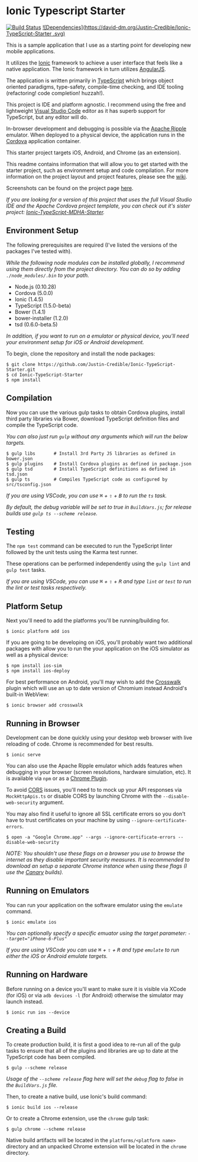 Ionic Typescript Starter
=============================
[![Build Status](https://travis-ci.org/Justin-Credible/Ionic-TypeScript-Starter.svg?branch=master)](https://travis-ci.org/Justin-Credible/Ionic-TypeScript-Starter)
[![Dependencies](https://david-dm.org/Justin-Credible/Ionic-TypeScript-Starter
.svg)](https://david-dm.org/Justin-Credible/Ionic-TypeScript-Starter)

This is a sample application that I use as a starting point for developing new mobile applications.

It utilizes the [Ionic](http://ionicframework.com/) framework to achieve a user interface that feels like a native application. The Ionic framework in turn utilizes [AngularJS](https://angularjs.org/).

The application is written primarily in [TypeScript](http://www.typescriptlang.org/) which brings object oriented paradigms, type-safety, compile-time checking, and IDE tooling (refactoring! code completion! huzzah!).

This project is IDE and platform agnostic. I recommend using the free and lightweight [Visual Studio Code](https://www.visualstudio.com/products/code-vs) editor as it has superb support for TypeScript, but any editor will do.

In-browser development and debugging is possible via the [Apache Ripple](http://ripple.incubator.apache.org/) emulator. When deployed to a physical device, the application runs in the [Cordova](http://cordova.apache.org/) application container.

This starter project targets iOS, Android, and Chrome (as an extension).

This readme contains information that will allow you to get started with the starter project, such as environment setup and code compilation. For more information on the project layout and project features, please see the [wiki](https://github.com/Justin-Credible/Ionic-TypeScript-Starter/wiki).

Screenshots can be found on the project page [here](http://www.justin-credible.net/Projects/Ionic-TypeScript-MDHA-Starter).

*If you are looking for a version of this project that uses the full Visual Studio IDE and the Apache Cordova project template, you can check out it's sister project: [Ionic-TypeScript-MDHA-Starter](https://github.com/Justin-Credible/Ionic-TypeScript-MDHA-Starter).*

## Environment Setup ##

The following prerequisites are required (I've listed the versions of the packages I've tested with).

*While the following node modules can be installed globally, I recommend using them directly from the project directory. You can do so by adding `./node_modules/.bin` to your path.*

* Node.js (0.10.28)
* Cordova (5.0.0)
* Ionic (1.4.5)
* TypeScript (1.5.0-beta)
* Bower (1.4.1)
* bower-installer (1.2.0)
* tsd (0.6.0-beta.5)

*In addition, if you want to run on a emulator or physical device, you'll need your environment setup for iOS or Android development.*

To begin, clone the repository and install the node packages:

	$ git clone https://github.com/Justin-Credible/Ionic-TypeScript-Starter.git
    $ cd Ionic-TypeScript-Starter
	$ npm install

## Compilation ##

Now you can use the various gulp tasks to obtain Cordova plugins, install third party libraries via Bower, download TypeScript definition files and compile the TypeScript code.

*You can also just run `gulp` without any arguments which will run the below targets.*

	$ gulp libs       # Install 3rd Party JS libraries as defined in bower.json
	$ gulp plugins    # Install Cordova plugins as defined in package.json
	$ gulp tsd        # Install TypeScript definitions as defined in tsd.json
	$ gulp ts         # Compiles TypeScript code as configured by src/tsconfig.json

*If you are using VSCode, you can use <kbd>⌘</kbd> + <kbd>⇧</kbd> + <kbd>B</kbd> to run the `ts` task.*

*By default, the debug variable will be set to true in `BuildVars.js`; for release builds use `gulp ts --scheme release`.*

## Testing ##

The `npm test` command can be executed to run the TypeScript linter followed by the unit tests using the Karma test runner.

These operations can be performed independently using the `gulp lint` and `gulp test` tasks.

*If you are using VSCode, you can use <kbd>⌘</kbd> + <kbd>⇧</kbd> + <kbd>R</kbd> and type `lint` or `test` to run the lint or test tasks respectively.*

## Platform Setup ##

Next you'll need to add the platforms you'll be running/building for.

	$ ionic platform add ios

If you are going to be developing on iOS, you'll probably want  two additional packages with allow you to run the your application on the iOS simulator as well as a physical device:

	$ npm install ios-sim
	$ npm install ios-deploy

For best performance on Android, you'll may wish to add the [Crosswalk](https://crosswalk-project.org/) plugin which will use an up to date version of Chromium instead Android's built-in WebView:

	$ ionic browser add crosswalk

## Running in Browser ##

Development can be done quickly using your desktop web browser with live reloading of code. Chrome is recommended for best results.

	$ ionic serve

You can also use the Apache Ripple emulator which adds features when debugging in your browser (screen resolutions, hardware simulation, etc). It is available via `npm` or as a [Chrome Plugin](https://chrome.google.com/webstore/detail/geelfhphabnejjhdalkjhgipohgpdnoc).

To avoid [CORS](https://en.wikipedia.org/wiki/Cross-origin_resource_sharing) issues, you'll need to to mock up your API responses via `MockHttpApis.ts` or disable CORS by launching Chrome with the `--disable-web-security` argument.

You may also find it useful to ignore all SSL certificate errors so you don't have to trust certificates on your machine by using `--ignore-certificate-errors`.

	$ open -a "Google Chrome.app" --args --ignore-certificate-errors --disable-web-security

*NOTE: You shouldn't use these flags on a browser you use to browse the internet as they disable important security measures. It is recommended to download an setup a separate Chrome instance when using these flags (I use the [Canary](https://www.google.com/chrome/browser/canary.html) builds).*

## Running on Emulators ##

You can run your application on the software emulator using the `emulate` command.

	$ ionic emulate ios

*You can optionally specify a specific emuator using the target parameter: `--target="iPhone-6-Plus"`*

*If you are using VSCode you can use <kbd>⌘</kbd> + <kbd>⇧</kbd> + <kbd>R</kbd> and type `emulate` to run either the iOS or Android emulate targets.*

## Running on Hardware ##

Before running on a device you'll want to make sure it is visible via XCode (for iOS) or via `adb devices -l` (for Android) otherwise the simulator may launch instead.

	$ ionic run ios --device

## Creating a Build ##

To create production build, it is first a good idea to re-run all of the gulp tasks to ensure that all of the plugins and libraries are up to date at the TypeScript code has been compiled.

	$ gulp --scheme release

*Usage of the `--scheme release` flag here will set the `debug` flag to false in the `BuildVars.js` file.*

Then, to create a native build, use Ionic's build command:

	$ ionic build ios --release
	
Or to create a Chrome extension, use the `chrome` gulp task:

	$ gulp chrome --scheme release
	
Native build artifacts will be located in the `platforms/<platform name>` directory and an unpacked Chrome extension will be located in the `chrome` directory.